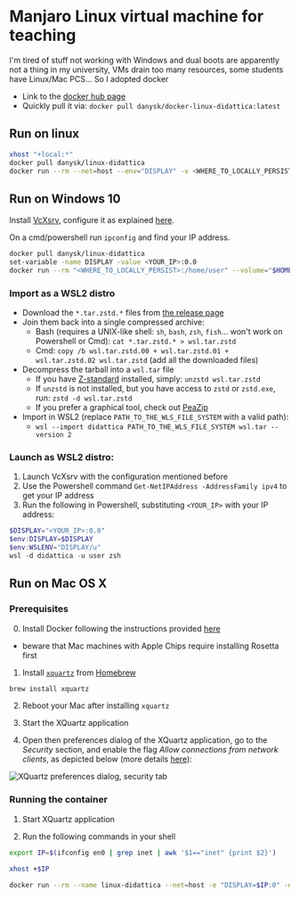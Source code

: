 # Manjaro Linux virtual machine for teaching

I'm tired of stuff not working with Windows and dual boots are apparently not a thing in my university,
VMs drain too many resources,
some students have Linux/Mac PCS...
So I adopted docker

* Link to the [docker hub page](https://hub.docker.com/repository/docker/danysk/docker-linux-didattica)
* Quickly pull it via: `docker pull danysk/docker-linux-didattica:latest`

## Run on linux

```bash
xhost "+local:*"
docker pull danysk/linux-didattica
docker run --rm --net=host --env="DISPLAY" -v <WHERE_TO_LOCALLY_PERSIST>:/home/user --volume="$HOME/.Xauthority:/.Xauthority:rw" -it danysk/linux-didattica
```

## Run on Windows 10

Install [VcXsrv](https://sourceforge.net/projects/vcxsrv/), configure it as explained [here](https://archive.vn/qPC6F).

On a cmd/powershell run `ipconfig` and find your IP address.
```bash
docker pull danysk/linux-didattica
set-variable -name DISPLAY -value <YOUR_IP>:0.0
docker run --rm "<WHERE_TO_LOCALLY_PERSIST>:/home/user" --volume="$HOME/.Xauthority:/.Xauthority:rw" -e DISPLAY=$DISPLAY -it danysk/linux-didattica
```

### Import as a WSL2 distro

* Download the `*.tar.zstd.*` files from [the release page](https://github.com/DanySK/docker-linux-didattica/releases)
* Join them back into a single compressed archive:
  * Bash (requires a UNIX-like shell: `sh`, `bash`, `zsh`, `fish`... won't work on Powershell or Cmd): `cat *.tar.zstd.* > wsl.tar.zstd`
  * Cmd: `copy /b wsl.tar.zstd.00 + wsl.tar.zstd.01 + wsl.tar.zstd.02 wsl.tar.zstd` (add all the downloaded files)
* Decompress the tarball into a `wsl.tar` file
  * If you have [Z-standard](http://facebook.github.io/zstd/) installed, simply: `unzstd wsl.tar.zstd`
  * If `unzstd` is not installed, but you have access to `zstd` or `zstd.exe`, run: `zstd -d wsl.tar.zstd`
  * If you prefer a graphical tool, check out [PeaZip](https://peazip.github.io/)
* Import in WSL2 (replace `PATH_TO_THE_WLS_FILE_SYSTEM` with a valid path):
  * `wsl --import didattica PATH_TO_THE_WLS_FILE_SYSTEM wsl.tar --version 2`

### Launch as WSL2 distro:

1. Launch VcXsrv with the configuration mentioned before
2. Use the Powershell command `Get-NetIPAddress -AddressFamily ipv4` to get your IP address
3. Run the following in Powershell, substituting `<YOUR_IP>` with your IP address:

```Powershell
$DISPLAY="<YOUR_IP>:0.0"
$env:DISPLAY=$DISPLAY
$env:WSLENV="DISPLAY/u"
wsl -d didattica -u user zsh
```

## Run on Mac OS X

### Prerequisites

0. Install Docker following the instructions provided [here](https://docs.docker.com/desktop/mac/install/)
  - beware that Mac machines with Apple Chips require installing Rosetta first

1. Install [`xquartz`](https://www.xquartz.org/) from [Homebrew](https://brew.sh)
  ```bash
  brew install xquartz
  ```

2. Reboot your Mac after installing `xquartz`

3. Start the XQuartz application

4. Open then preferences dialog of the XQuartz application, go to the _Security_ section, and enable the flag _Allow connections from network clients_, as depicted below (more details [here](https://techsparx.com/software-development/docker/display-x11-apps.html)):

  ![XQuartz preferences dialog, security tab](https://techsparx.com/software-development/docker/img/xquartz-security.png)

### Running the container

1. Start XQuartz application

2. Run the following commands in your shell
  ```bash
  export IP=$(ifconfig en0 | grep inet | awk '$1=="inet" {print $2}')

  xhost +$IP

  docker run --rm --name linux-didattica --net=host -e "DISPLAY=$IP:0" -e XAUTHORITY=/.Xauthority -v <WHERE_TO_LOCALLY_PERSIST>:/home/user --volume="$HOME/.Xauthority:/.Xauthority:rw" -v /tmp/.X11-unix:/tmp/.X11-unix -it danysk/linux-didattica
  ```
